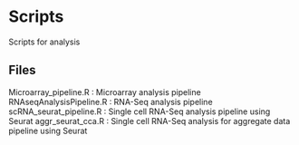 # Scripts
Scripts for analysis

## Files
Microarray_pipeline.R     : Microarray analysis pipeline
RNAseqAnalysisPipeline.R  : RNA-Seq analysis pipeline
scRNA_seurat_pipeline.R   : Single cell RNA-Seq analysis pipeline using Seurat
aggr_seurat_cca.R         : Single cell RNA-Seq analysis for aggregate data pipeline using Seurat
